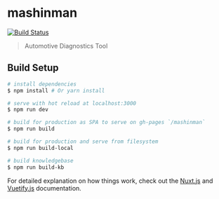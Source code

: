 # mashinman

[![Build Status](https://travis-ci.org/meyt/mashinman.svg?branch=master)](https://travis-ci.org/meyt/mashinman)

> Automotive Diagnostics Tool

## Build Setup

``` bash
# install dependencies
$ npm install # Or yarn install

# serve with hot reload at localhost:3000
$ npm run dev

# build for production as SPA to serve on gh-pages `/mashinman`
$ npm run build

# build for production and serve from filesystem
$ npm run build-local

# build knowledgebase 
$ npm run build-kb
```

For detailed explanation on how things work, check out the [Nuxt.js](https://github.com/nuxt/nuxt.js) and [Vuetify.js](https://vuetifyjs.com/) documentation.
